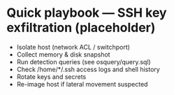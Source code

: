 # Quick playbook — SSH key exfiltration (placeholder)

- Isolate host (network ACL / switchport)
- Collect memory & disk snapshot
- Run detection queries (see osquery/query.sql)
- Check /home/*/.ssh access logs and shell history
- Rotate keys and secrets
- Re-image host if lateral movement suspected
